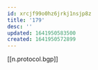 ```yaml
---
id: xrcjf99o0hz6jrkj1nsjp8z
title: '179'
desc: ''
updated: 1641950583500
created: 1641950572899
---
```



[[n.protocol.bgp]]
